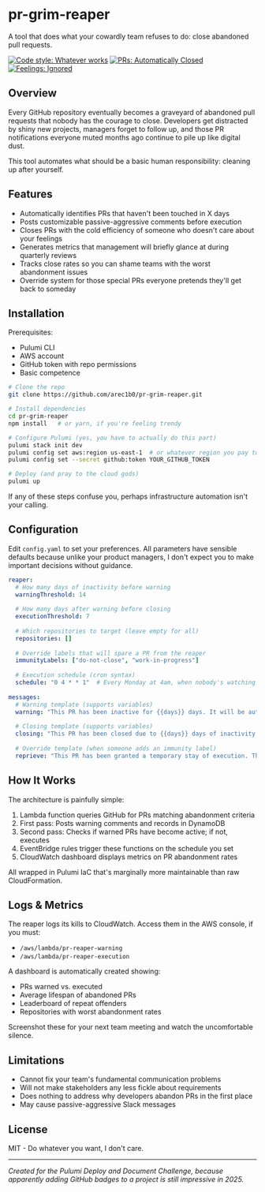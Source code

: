 # pr-grim-reaper

A tool that does what your cowardly team refuses to do: close abandoned pull requests.

[![Code style: Whatever works](https://img.shields.io/badge/code%20style-whatever%20works-blue.svg)](https://github.com)
[![PRs: Automatically Closed](https://img.shields.io/badge/PRs-automatically%20closed-red.svg)](https://github.com)
[![Feelings: Ignored](https://img.shields.io/badge/feelings-ignored-purple.svg)](https://github.com)

## Overview

Every GitHub repository eventually becomes a graveyard of abandoned pull requests that nobody has the courage to close. Developers get distracted by shiny new projects, managers forget to follow up, and those PR notifications everyone muted months ago continue to pile up like digital dust.

This tool automates what should be a basic human responsibility: cleaning up after yourself.

## Features

- Automatically identifies PRs that haven't been touched in X days
- Posts customizable passive-aggressive comments before execution
- Closes PRs with the cold efficiency of someone who doesn't care about your feelings
- Generates metrics that management will briefly glance at during quarterly reviews
- Tracks close rates so you can shame teams with the worst abandonment issues
- Override system for those special PRs everyone pretends they'll get back to someday

## Installation

Prerequisites:

- Pulumi CLI
- AWS account
- GitHub token with repo permissions
- Basic competence

```bash
# Clone the repo
git clone https://github.com/arec1b0/pr-grim-reaper.git

# Install dependencies 
cd pr-grim-reaper
npm install   # or yarn, if you're feeling trendy

# Configure Pulumi (yes, you have to actually do this part)
pulumi stack init dev
pulumi config set aws:region us-east-1  # or whatever region you pay too much for
pulumi config set --secret github:token YOUR_GITHUB_TOKEN

# Deploy (and pray to the cloud gods)
pulumi up
```

If any of these steps confuse you, perhaps infrastructure automation isn't your calling.

## Configuration

Edit `config.yaml` to set your preferences. All parameters have sensible defaults because unlike your product managers, I don't expect you to make important decisions without guidance.

```yaml
reaper:
  # How many days of inactivity before warning
  warningThreshold: 14
  
  # How many days after warning before closing
  executionThreshold: 7
  
  # Which repositories to target (leave empty for all)
  repositories: []
  
  # Override labels that will spare a PR from the reaper
  immunityLabels: ["do-not-close", "work-in-progress"]
  
  # Execution schedule (cron syntax)
  schedule: "0 4 * * 1"  # Every Monday at 4am, when nobody's watching
  
messages:
  # Warning template (supports variables)
  warning: "This PR has been inactive for {{days}} days. It will be automatically closed in 7 days unless activity is detected. The machines are watching."
  
  # Closing template (supports variables)
  closing: "This PR has been closed due to {{days}} days of inactivity. Your code has been judged by the algorithm and found wanting."
  
  # Override template (when someone adds an immunity label)
  reprieve: "This PR has been granted a temporary stay of execution. The reaper will return."
```

## How It Works

The architecture is painfully simple:

1. Lambda function queries GitHub for PRs matching abandonment criteria
2. First pass: Posts warning comments and records in DynamoDB
3. Second pass: Checks if warned PRs have become active; if not, executes
4. EventBridge rules trigger these functions on the schedule you set
5. CloudWatch dashboard displays metrics on PR abandonment rates

All wrapped in Pulumi IaC that's marginally more maintainable than raw CloudFormation.

## Logs & Metrics

The reaper logs its kills to CloudWatch. Access them in the AWS console, if you must:

- `/aws/lambda/pr-reaper-warning`
- `/aws/lambda/pr-reaper-execution`

A dashboard is automatically created showing:

- PRs warned vs. executed
- Average lifespan of abandoned PRs
- Leaderboard of repeat offenders
- Repositories with worst abandonment rates

Screenshot these for your next team meeting and watch the uncomfortable silence.

## Limitations

- Cannot fix your team's fundamental communication problems
- Will not make stakeholders any less fickle about requirements
- Does nothing to address why developers abandon PRs in the first place
- May cause passive-aggressive Slack messages

## License

MIT - Do whatever you want, I don't care.

---

*Created for the Pulumi Deploy and Document Challenge, because apparently adding GitHub badges to a project is still impressive in 2025.*
